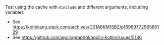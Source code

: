 Test using the cache with `@include` and different arguments, including variables
* See https://kotlinlang.slack.com/archives/C01A6KM1SBZ/p1696977296566129
* See https://github.com/apollographql/apollo-kotlin/issues/5186